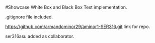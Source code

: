 #Showcase White Box and Black Box Test implementation.

.gitignore file included.

https://github.com/armandominor29/aminor1-SER316.git link for repo.

ser316asu added as collaborator.
